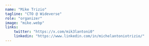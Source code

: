 ```yaml
---
name: "Mike Trizio"
tagline: "CTO @ Wideverse"
role: "organizer"
image: "mike.webp"
links:
    twitter: "https://x.com/mik3lantoni0"
    linkedin: "https://www.linkedin.com/in/michelantoniotrizio/"
---
```

